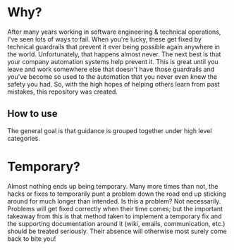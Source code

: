 # Why?

After many years working in software engineering & technical operations, I've seen lots of ways to fail. When you're lucky, these get fixed by technical guardrails that prevent it ever being possible again anywhere in the world. Unfortunately, that happens almost never. The next best is that your company automation systems help prevent it. This is great until you leave and work somewhere else that doesn't have those guardrails and you've become so used to the automation that you never even knew the safety you had. So, with the high hopes of helping others learn from past mistakes, this repository was created. 

## How to use

The general goal is that guidance is grouped together under high level categories. 


# Temporary?

Almost nothing ends up being temporary. Many more times than not, the hacks or fixes to temporarily punt a problem down the road end up sticking around for much longer than intended. Is this a problem? Not necessarily. Problems will get fixed correctly when their time comes; but the important takeaway from this is that method taken to implement a temporary fix and the supporting documentation around it (wiki, emails, communication, etc.) should be treated seriously. Their absence will otherwise most surely come back to bite you!

